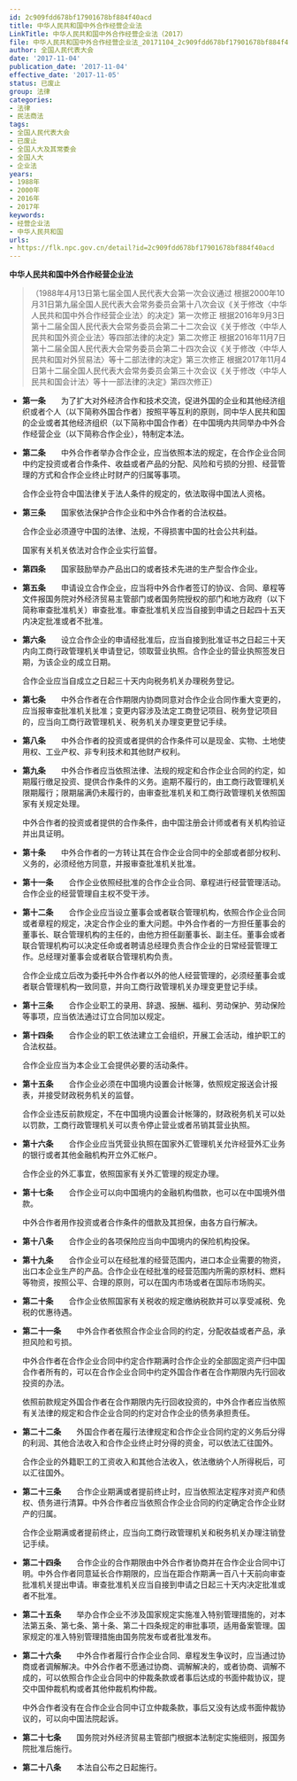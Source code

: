 ```yaml
---
id: 2c909fdd678bf17901678bf884f40acd
title: 中华人民共和国中外合作经营企业法
LinkTitle: 中华人民共和国中外合作经营企业法（2017）
file: 中华人民共和国中外合作经营企业法_20171104_2c909fdd678bf17901678bf884f40acd.docx
author: 全国人民代表大会
date: '2017-11-04'
publication_date: '2017-11-04'
effective_date: '2017-11-05'
status: 已废止
group: 法律
categories:
- 法律
- 民法商法
tags:
- 全国人民代表大会
- 已废止
- 全国人大及其常委会
- 全国人大
- 企业法
years:
- 1988年
- 2000年
- 2016年
- 2017年
keywords:
- 经营企业法
- 中华人民共和国
urls:
- https://flk.npc.gov.cn/detail?id=2c909fdd678bf17901678bf884f40acd
---
```


**中华人民共和国中外合作经营企业法**

> （1988年4月13日第七届全国人民代表大会第一次会议通过 根据2000年10月31日第九届全国人民代表大会常务委员会第十八次会议《关于修改〈中华人民共和国中外合作经营企业法〉的决定》第一次修正 根据2016年9月3日第十二届全国人民代表大会常务委员会第二十二次会议《关于修改〈中华人民共和国外资企业法〉等四部法律的决定》第二次修正 根据2016年11月7日第十二届全国人民代表大会常务委员会第二十四次会议《关于修改〈中华人民共和国对外贸易法〉等十二部法律的决定》第三次修正 根据2017年11月4日第十二届全国人民代表大会常务委员会第三十次会议《关于修改〈中华人民共和国会计法〉等十一部法律的决定》第四次修正）

- **第一条**　　为了扩大对外经济合作和技术交流，促进外国的企业和其他经济组织或者个人（以下简称外国合作者）按照平等互利的原则，同中华人民共和国的企业或者其他经济组织（以下简称中国合作者）在中国境内共同举办中外合作经营企业（以下简称合作企业），特制定本法。

- **第二条**　　中外合作者举办合作企业，应当依照本法的规定，在合作企业合同中约定投资或者合作条件、收益或者产品的分配、风险和亏损的分担、经营管理的方式和合作企业终止时财产的归属等事项。

  合作企业符合中国法律关于法人条件的规定的，依法取得中国法人资格。

- **第三条**　　国家依法保护合作企业和中外合作者的合法权益。

  合作企业必须遵守中国的法律、法规，不得损害中国的社会公共利益。

  国家有关机关依法对合作企业实行监督。

- **第四条**　　国家鼓励举办产品出口的或者技术先进的生产型合作企业。

- **第五条**　　申请设立合作企业，应当将中外合作者签订的协议、合同、章程等文件报国务院对外经济贸易主管部门或者国务院授权的部门和地方政府（以下简称审查批准机关）审查批准。审查批准机关应当自接到申请之日起四十五天内决定批准或者不批准。

- **第六条**　　设立合作企业的申请经批准后，应当自接到批准证书之日起三十天内向工商行政管理机关申请登记，领取营业执照。合作企业的营业执照签发日期，为该企业的成立日期。

  合作企业应当自成立之日起三十天内向税务机关办理税务登记。

- **第七条**　　中外合作者在合作期限内协商同意对合作企业合同作重大变更的，应当报审查批准机关批准；变更内容涉及法定工商登记项目、税务登记项目的，应当向工商行政管理机关、税务机关办理变更登记手续。

- **第八条**　　中外合作者的投资或者提供的合作条件可以是现金、实物、土地使用权、工业产权、非专利技术和其他财产权利。

- **第九条**　　中外合作者应当依照法律、法规的规定和合作企业合同的约定，如期履行缴足投资、提供合作条件的义务。逾期不履行的，由工商行政管理机关限期履行；限期届满仍未履行的，由审查批准机关和工商行政管理机关依照国家有关规定处理。

  中外合作者的投资或者提供的合作条件，由中国注册会计师或者有关机构验证并出具证明。

- **第十条**　　中外合作者的一方转让其在合作企业合同中的全部或者部分权利、义务的，必须经他方同意，并报审查批准机关批准。

- **第十一条**　　合作企业依照经批准的合作企业合同、章程进行经营管理活动。合作企业的经营管理自主权不受干涉。

- **第十二条**　　合作企业应当设立董事会或者联合管理机构，依照合作企业合同或者章程的规定，决定合作企业的重大问题。中外合作者的一方担任董事会的董事长、联合管理机构的主任的，由他方担任副董事长、副主任。董事会或者联合管理机构可以决定任命或者聘请总经理负责合作企业的日常经营管理工作。总经理对董事会或者联合管理机构负责。

  合作企业成立后改为委托中外合作者以外的他人经营管理的，必须经董事会或者联合管理机构一致同意，并向工商行政管理机关办理变更登记手续。

- **第十三条**　　合作企业职工的录用、辞退、报酬、福利、劳动保护、劳动保险等事项，应当依法通过订立合同加以规定。

- **第十四条**　　合作企业的职工依法建立工会组织，开展工会活动，维护职工的合法权益。

  合作企业应当为本企业工会提供必要的活动条件。

- **第十五条**　　合作企业必须在中国境内设置会计帐簿，依照规定报送会计报表，并接受财政税务机关的监督。

  合作企业违反前款规定，不在中国境内设置会计帐簿的，财政税务机关可以处以罚款，工商行政管理机关可以责令停止营业或者吊销其营业执照。

- **第十六条**　　合作企业应当凭营业执照在国家外汇管理机关允许经营外汇业务的银行或者其他金融机构开立外汇帐户。

  合作企业的外汇事宜，依照国家有关外汇管理的规定办理。

- **第十七条**　　合作企业可以向中国境内的金融机构借款，也可以在中国境外借款。

  中外合作者用作投资或者合作条件的借款及其担保，由各方自行解决。

- **第十八条**　　合作企业的各项保险应当向中国境内的保险机构投保。

- **第十九条**　　合作企业可以在经批准的经营范围内，进口本企业需要的物资，出口本企业生产的产品。合作企业在经批准的经营范围内所需的原材料、燃料等物资，按照公平、合理的原则，可以在国内市场或者在国际市场购买。

- **第二十条**　　合作企业依照国家有关税收的规定缴纳税款并可以享受减税、免税的优惠待遇。

- **第二十一条**　　中外合作者依照合作企业合同的约定，分配收益或者产品，承担风险和亏损。

  中外合作者在合作企业合同中约定合作期满时合作企业的全部固定资产归中国合作者所有的，可以在合作企业合同中约定外国合作者在合作期限内先行回收投资的办法。

  依照前款规定外国合作者在合作期限内先行回收投资的，中外合作者应当依照有关法律的规定和合作企业合同的约定对合作企业的债务承担责任。

- **第二十二条**　　外国合作者在履行法律规定和合作企业合同约定的义务后分得的利润、其他合法收入和合作企业终止时分得的资金，可以依法汇往国外。

  合作企业的外籍职工的工资收入和其他合法收入，依法缴纳个人所得税后，可以汇往国外。

- **第二十三条**　　合作企业期满或者提前终止时，应当依照法定程序对资产和债权、债务进行清算。中外合作者应当依照合作企业合同的约定确定合作企业财产的归属。

  合作企业期满或者提前终止，应当向工商行政管理机关和税务机关办理注销登记手续。

- **第二十四条**　　合作企业的合作期限由中外合作者协商并在合作企业合同中订明。中外合作者同意延长合作期限的，应当在距合作期满一百八十天前向审查批准机关提出申请。审查批准机关应当自接到申请之日起三十天内决定批准或者不批准。

- **第二十五条**　　举办合作企业不涉及国家规定实施准入特别管理措施的，对本法第五条、第七条、第十条、第二十四条规定的审批事项，适用备案管理。国家规定的准入特别管理措施由国务院发布或者批准发布。

- **第二十六条**　　中外合作者履行合作企业合同、章程发生争议时，应当通过协商或者调解解决。中外合作者不愿通过协商、调解解决的，或者协商、调解不成的，可以依照合作企业合同中的仲裁条款或者事后达成的书面仲裁协议，提交中国仲裁机构或者其他仲裁机构仲裁。

  中外合作者没有在合作企业合同中订立仲裁条款，事后又没有达成书面仲裁协议的，可以向中国法院起诉。

- **第二十七条**　　国务院对外经济贸易主管部门根据本法制定实施细则，报国务院批准后施行。

- **第二十八条**　　本法自公布之日起施行。
